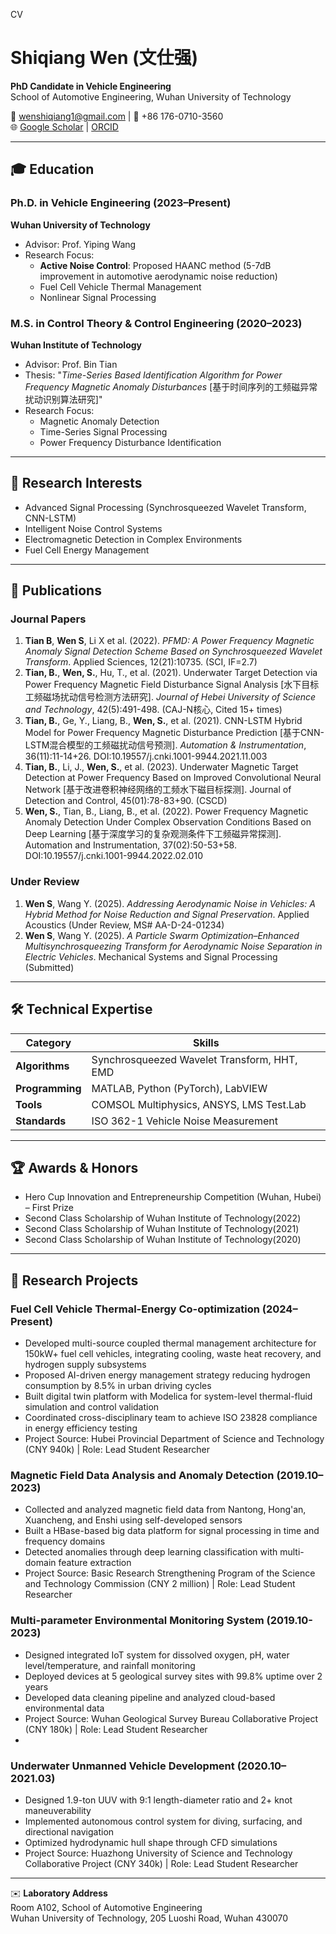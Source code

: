 CV
# Shiqiang Wen (文仕强)  
**PhD Candidate in Vehicle Engineering**  
School of Automotive Engineering, Wuhan University of Technology  

📧 wenshiqiang1@gmail.com | 📱 +86 176-0710-3560  
🌐 [Google Scholar](https://scholar.google.com/citations?user=QlmuWGwAAAAJ) | [ORCID](0009-0001-8919-4133)  

---

## 🎓 Education  
### **Ph.D. in Vehicle Engineering** (2023–Present)  
**Wuhan University of Technology**  
- Advisor: Prof. Yiping Wang  
- Research Focus:  
  - **Active Noise Control**: Proposed HAANC method (5-7dB improvement in automotive aerodynamic noise reduction)  
  - Fuel Cell Vehicle Thermal Management  
  - Nonlinear Signal Processing  

### **M.S. in Control Theory & Control Engineering** (2020–2023)  
**Wuhan Institute of Technology**  
- Advisor: Prof. Bin Tian  
- Thesis: "*Time-Series Based Identification Algorithm for Power Frequency Magnetic Anomaly Disturbances* [基于时间序列的工频磁异常扰动识别算法研究]"  
- Research Focus:  
  - Magnetic Anomaly Detection  
  - Time-Series Signal Processing  
  - Power Frequency Disturbance Identification  

---

## 🔬 Research Interests  
- Advanced Signal Processing (Synchrosqueezed Wavelet Transform, CNN-LSTM)  
- Intelligent Noise Control Systems  
- Electromagnetic Detection in Complex Environments  
- Fuel Cell Energy Management  

---

## 📑 Publications  
### **Journal Papers**  
1. **Tian B**, **Wen S**, Li X et al. (2022). *PFMD: A Power Frequency Magnetic Anomaly Signal Detection Scheme Based on Synchrosqueezed Wavelet Transform*. Applied Sciences, 12(21):10735. (SCI, IF=2.7)
2. **Tian, B.**, **Wen, S.**, Hu, T., et al. (2021). Underwater Target Detection via Power Frequency Magnetic Field Disturbance Signal Analysis [水下目标工频磁场扰动信号检测方法研究]. *Journal of Hebei University of Science and Technology*, 42(5):491-498. (CAJ-N核心, Cited 15+ times)
3. **Tian, B.**, Ge, Y., Liang, B., **Wen, S.**, et al. (2021). CNN-LSTM Hybrid Model for Power Frequency Magnetic Disturbance Prediction [基于CNN-LSTM混合模型的工频磁扰动信号预测]. *Automation & Instrumentation*, 36(11):11-14+26. DOI:10.19557/j.cnki.1001-9944.2021.11.003  
4. **Tian, B.**, Li, J., **Wen, S.**, et al. (2023). Underwater Magnetic Target Detection at Power Frequency Based on Improved Convolutional Neural Network [基于改进卷积神经网络的工频水下磁目标探测]. Journal of Detection and Control, 45(01):78-83+90. (CSCD)
5. **Wen, S.**, Tian, B., Liang, B., et al. (2022). Power Frequency Magnetic Anomaly Detection Under Complex Observation Conditions Based on Deep Learning [基于深度学习的复杂观测条件下工频磁异常探测]. Automation and Instrumentation, 37(02):50-53+58. DOI:10.19557/j.cnki.1001-9944.2022.02.010

### **Under Review**  
1. **Wen S**, Wang Y. (2025). *Addressing Aerodynamic Noise in Vehicles: A Hybrid Method for Noise Reduction and Signal Preservation*. Applied Acoustics (Under Review, MS# AA-D-24-01234)  
2. **Wen S**, Wang Y. (2025). *A Particle Swarm Optimization–Enhanced Multisynchrosqueezing Transform for Aerodynamic Noise Separation in Electric Vehicles*. Mechanical Systems and Signal Processing (Submitted)  

---

## 🛠 Technical Expertise  

| Category        | Skills                                      |
|-----------------|---------------------------------------------|
| **Algorithms**  | Synchrosqueezed Wavelet Transform, HHT, EMD |
| **Programming** | MATLAB, Python (PyTorch), LabVIEW           |
| **Tools**       | COMSOL Multiphysics, ANSYS, LMS Test.Lab    |
| **Standards**   | ISO 362-1 Vehicle Noise Measurement         |


---

## 🏆 Awards & Honors  
- Hero Cup Innovation and Entrepreneurship Competition (Wuhan, Hubei) – First Prize
- Second Class Scholarship of Wuhan Institute of Technology(2022) 
- Second Class Scholarship of Wuhan Institute of Technology(2021)  
- Second Class Scholarship of Wuhan Institute of Technology(2020) 

---

## 🧪 Research Projects  
### Fuel Cell Vehicle Thermal-Energy Co-optimization (2024–Present)
- Developed multi-source coupled thermal management architecture for 150kW+ fuel cell vehicles, integrating cooling, waste heat recovery, and hydrogen supply subsystems
- Proposed AI-driven energy management strategy reducing hydrogen consumption by 8.5% in urban driving cycles
- Built digital twin platform with Modelica for system-level thermal-fluid simulation and control validation
- Coordinated cross-disciplinary team to achieve ISO 23828 compliance in energy efficiency testing
- Project Source: Hubei Provincial Department of Science and Technology (CNY 940k) | Role: Lead Student Researcher
  
### Magnetic Field Data Analysis and Anomaly Detection (2019.10–2023)
- Collected and analyzed magnetic field data from Nantong, Hong'an, Xuancheng, and Enshi using self-developed sensors
- Built a HBase-based big data platform for signal processing in time and frequency domains
- Detected anomalies through deep learning classification with multi-domain feature extraction
- Project Source: Basic Research Strengthening Program of the Science and Technology Commission (CNY 2 million) | Role: Lead Student Researcher
  
### Multi-parameter Environmental Monitoring System (2019.10-2023)
- Designed integrated IoT system for dissolved oxygen, pH, water level/temperature, and rainfall monitoring
- Deployed devices at 5 geological survey sites with 99.8% uptime over 2 years
- Developed data cleaning pipeline and analyzed cloud-based environmental data
- Project Source: Wuhan Geological Survey Bureau Collaborative Project (CNY 180k) | Role: Lead Student Researcher
- 
### Underwater Unmanned Vehicle Development (2020.10–2021.03)
- Designed 1.9-ton UUV with 9:1 length-diameter ratio and 2+ knot maneuverability
- Implemented autonomous control system for diving, surfacing, and directional navigation
- Optimized hydrodynamic hull shape through CFD simulations
- Project Source: Huazhong University of Science and Technology Collaborative Project (CNY 340k) | Role: Lead Student Researcher

---

✉️ **Laboratory Address**  
Room A102, School of Automotive Engineering  
Wuhan University of Technology, 205 Luoshi Road, Wuhan 430070  
